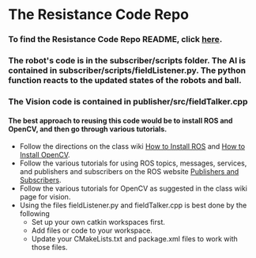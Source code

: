 # The Resistance Code Repo
### To find the Resistance Code Repo README, click <a href="https://github.com/hzobrist/TheResistance/blob/master/README.md">here</a>.

### The robot's code is in the subscriber/scripts folder. The AI is contained in subscriber/scripts/fieldListener.py. The python function reacts to the updated states of the robots and ball.

### The Vision code is contained in publisher/src/fieldTalker.cpp

#### The best approach to reusing this code would be to install ROS and OpenCV, and then go through various tutorials. 
  * Follow the directions on the class wiki <a href="http://rwbclasses.groups.et.byu.net/doku.php?id=robot_soccer:ros">How to Install ROS</a> and <a href="http://rwbclasses.groups.et.byu.net/doku.php?id=robot_soccer:vision">How to Install OpenCV</a>.
  * Follow the various tutorials for using ROS topics, messages, services, and publishers and subscribers on the ROS website <a href="http://wiki.ros.org/roscpp/Overview/Publishers%20and%20Subscribers">Publishers and Subscribers</a>.
  * Follow the various tutorials for OpenCV as suggested in the class wiki page for vision.
  * Using the files fieldListener.py and fieldTalker.cpp is best done by the following
    * Set up your own catkin workspaces first.
    * Add files or code to your workspace.
    * Update your CMakeLists.txt and package.xml files to work with those files.
  

